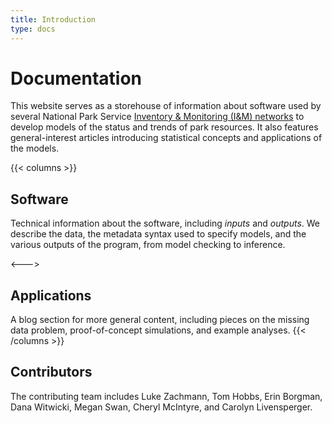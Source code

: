 ```yaml
---
title: Introduction
type: docs
---
```


# Documentation

This website serves as a storehouse of information about software used by several National Park Service [Inventory & Monitoring (I&M) networks](https://www.nps.gov/im/networks.htm) to develop models of the status and trends of park resources. It also features general-interest articles introducing statistical concepts and applications of the models.

{{< columns >}}
## Software

Technical information about the software, including _inputs_ and _outputs_.
We describe the data, the metadata syntax used to specify models, and the
various outputs of the program, from model checking to inference.

<--->

## Applications

A blog section for more general content, including pieces on the missing data
problem, proof-of-concept simulations, and example analyses.
{{< /columns >}}


## Contributors

The contributing team includes Luke Zachmann, Tom Hobbs, Erin Borgman, Dana Witwicki, Megan Swan, Cheryl McIntyre, and Carolyn Livensperger.
